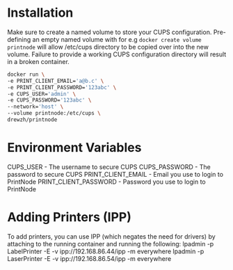 
# Installation

Make sure to create a named volume to store your CUPS configuration. Pre-defining an empty named volume with for e.g `docker create volume printnode` will allow /etc/cups directory to be copied over into the new volume. Failure to provide a working CUPS configuration directory will result in a broken container.

```bash
docker run \
-e PRINT_CLIENT_EMAIL='a@b.c' \
-e PRINT_CLIENT_PASSWORD='123abc' \
-e CUPS_USER='admin' \
-e CUPS_PASSWORD='123abc' \
--network='host' \
--volume printnode:/etc/cups \
drewzh/printnode
```

# Environment Variables

CUPS_USER - The username to secure CUPS
CUPS_PASSWORD - The password to secure CUPS
PRINT_CLIENT_EMAIL - Email you use to login to PrintNode
PRINT_CLIENT_PASSWORD - Password you use to login to PrintNode

# Adding Printers (IPP)

To add printers, you can use IPP (which negates the need for drivers) by attaching to the running container and running the following:
lpadmin -p LabelPrinter -E -v ipp://192.168.86.44/ipp -m everywhere
lpadmin -p LaserPrinter -E -v ipp://192.168.86.54/ipp -m everywhere

